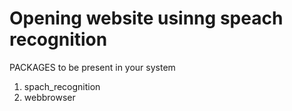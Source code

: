 # Opening website usinng speach recognition


PACKAGES to be present in your system 
1) spach_recognition
2) webbrowser


